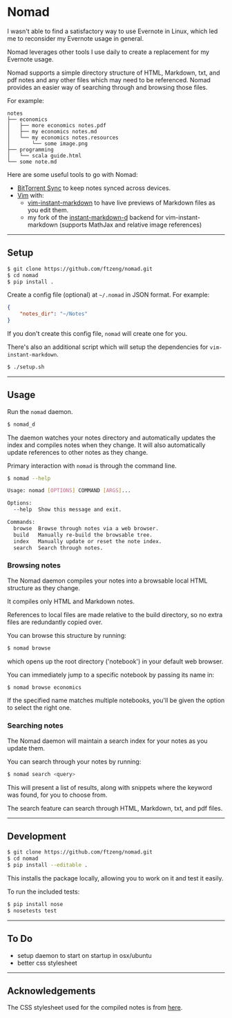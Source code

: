# Nomad

I wasn't able to find a satisfactory way to use Evernote in Linux,
which led me to reconsider my Evernote usage in general.

Nomad leverages other tools I use daily to create a replacement
for my Evernote usage.

Nomad supports a simple directory structure of HTML, Markdown, txt, and
pdf notes and any other files which may need to be referenced. Nomad
provides an easier way of searching through and browsing those files.

For example:
```
notes
├── economics
│   ├── more economics notes.pdf
│   ├── my economics notes.md
│   └── my economics notes.resources
│       └── some image.png
├── programming
│   └── scala guide.html
└── some note.md
```

Here are some useful tools to go with Nomad:
* [BitTorrent Sync](www.bittorrent.com/sync) to keep notes synced across devices.
* [Vim](http://www.vim.org/) with:
    * [vim-instant-markdown](https://github.com/suan/vim-instant-markdown) to have live previews
    of Markdown files as you edit them.
    * my fork of the [instant-markdown-d](https://github.com/ftzeng/instant-markdown-d) backend for
    vim-instant-markdown (supports MathJax and relative image references)

---

## Setup
```bash
$ git clone https://github.com/ftzeng/nomad.git
$ cd nomad
$ pip install .
```

Create a config file (optional) at `~/.nomad` in JSON format.
For example:
```json
{
    "notes_dir": "~/Notes"
}
```
If you don't create this config file, `nomad` will create one for
you.

There's also an additional script which will setup
the dependencies for `vim-instant-markdown`.
```bash
$ ./setup.sh
```

---

## Usage
Run the `nomad` daemon.

```bash
$ nomad_d
```

The daemon watches your notes directory and automatically updates
the index and compiles notes when they change.
It will also automatically update references to other notes as they
change.

Primary interaction with `nomad` is through
the command line.

```bash
$ nomad --help

Usage: nomad [OPTIONS] COMMAND [ARGS]...

Options:
  --help  Show this message and exit.

Commands:
  browse  Browse through notes via a web browser.
  build   Manually re-build the browsable tree.
  index   Manually update or reset the note index.
  search  Search through notes.
```

### Browsing notes
The Nomad daemon compiles your notes into a browsable local
HTML structure as they change.

It compiles only HTML and Markdown notes.

References to local files are made relative
to the build directory, so no
extra files are redundantly copied over.

You can browse this structure by running:
```bash
$ nomad browse
```
which opens up the root directory ('notebook') in your
default web browser.

You can immediately jump to a specific notebook by
passing its name in:
```bash
$ nomad browse economics
```

If the specified name matches multiple notebooks,
you'll be given the option to select the right one.

### Searching notes
The Nomad daemon will maintain a search index
for your notes as you update them.

You can search through your notes by running:
```bash
$ nomad search <query>
```

This will present a list of results, along with snippets where the
keyword was found, for you to choose from.

The search feature can search through HTML, Markdown, txt, and pdf
files.

---

## Development
```bash
$ git clone https://github.com/ftzeng/nomad.git
$ cd nomad
$ pip install --editable .
```

This installs the package locally, allowing you to work on it and test
it easily.

To run the included tests:
```bash
$ pip install nose
$ nosetests test
```

---

## To Do
* setup daemon to start on startup in osx/ubuntu
* better css stylesheet

---

## Acknowledgements
The CSS stylesheet used for the compiled notes is from [here](https://gist.github.com/tuzz/3331384).